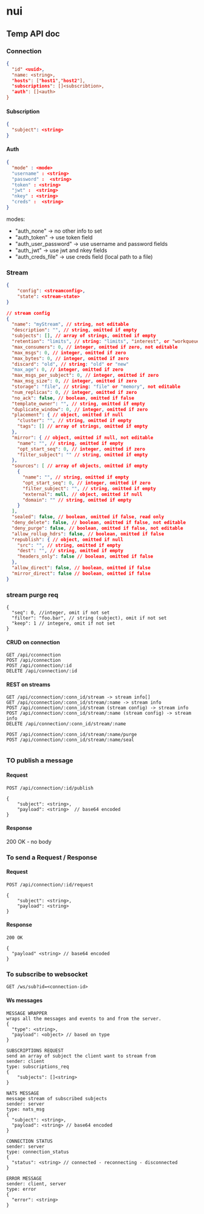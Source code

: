 # nui


## Temp API doc


### Connection

```json
{
  "id" <uuid>,
  "name: <string>,
  "hosts": ["host1","host2"],
  "subscriptions": []<subscribtion>,
  "auth": []<auth>
}
```

#### Subscription

```json
{
  "subject": <string>
}
```

#### Auth

```json
{
  "mode" : <mode>
  "username" : <string>
  "password" :  <string>
  "token" : <string>
  "jwt" :  <string>
  "nkey" : <string>
  "creds" :  <string>
}

```
modes:
- "auth_none" -> no other info to set
- "auth_token" -> use token field
- "auth_user_password" -> use username and password fields
- "auth_jwt" -> use jwt and nkey fields
- "auth_creds_file" -> use creds field (local path to a file)

### Stream
```json
{
    "config": <streamconfig>,
    "state": <stream-state>
}

// stream config
{
  "name": "myStream", // string, not editable
  "description": "", // string, omitted if empty
  "subjects": [], // array of strings, omitted if empty
  "retention": "limits", // string: "limits", "interest", or "workqueue", not editable
  "max_consumers": 0, // integer, omitted if zero, not editable
  "max_msgs": 0, // integer, omitted if zero
  "max_bytes": 0, // integer, omitted if zero
  "discard": "old", // string: "old" or "new"
  "max_age": 0, // integer, omitted if zero
  "max_msgs_per_subject": 0, // integer, omitted if zero
  "max_msg_size": 0, // integer, omitted if zero
  "storage": "file", // string: "file" or "memory", not editable
  "num_replicas": 0, // integer, omitted if zero
  "no_ack": false, // boolean, omitted if false
  "template_owner": "", // string, omitted if empty
  "duplicate_window": 0, // integer, omitted if zero
  "placement": { // object, omitted if null
    "cluster": "", // string, omitted if empty
    "tags": [] // array of strings, omitted if empty
  },
  "mirror": { // object, omitted if null, not editable
    "name": "", // string, omitted if empty
    "opt_start_seq": 0, // integer, omitted if zero
    "filter_subject": "" // string, omitted if empty
  },
  "sources": [ // array of objects, omitted if empty
    {
      "name": "", // string, omitted if empty
      "opt_start_seq": 0, // integer, omitted if zero
      "filter_subject": "", // string, omitted if empty
      "external": null, // object, omitted if null
      "domain": "" // string, omitted if empty
    }
  ],
  "sealed": false, // boolean, omitted if false, read only
  "deny_delete": false, // boolean, omitted if false, not editable
  "deny_purge": false, // boolean, omitted if false, not editable
  "allow_rollup_hdrs": false, // boolean, omitted if false
  "republish": { // object, omitted if null
    "src": "", // string, omitted if empty
    "dest": "", // string, omitted if empty
    "headers_only": false // boolean, omitted if false
  },
  "allow_direct": false, // boolean, omitted if false
  "mirror_direct": false // boolean, omitted if false
}
```

### stream purge req
```
{
  "seq": 0, //integer, omit if not set
  "filter": "foo.bar", // string (subject), omit if not set
  "keep": 1 // integere, omit if not set
}
```

#### CRUD on connection
```
GET /api/cconnection
POST /api/connection
POST /api/connection/:id
DELETE /api/connection/:id
```


#### REST on streams
```
GET /api/cconnection/:conn_id/stream -> stream info[]
GET /api/cconnection/:conn_id/stream/:name -> stream info
POST /api/connection/:conn_id/stream (stream config) -> stream info
POST /api/connection/:conn_id/stream/:name (stream config) -> stream info
DELETE /api/connection/:conn_id/stream/:name

POST /api/connection/:conn_id/stream/:name/purge
POST /api/connection/:conn_id/stream/:name/seal


```

### TO publish a message

#### Request

```
POST /api/connection/:id/publish

{
    "subject": <string>,
    "payload": <string>  // base64 encoded
}
```

#### Response

200 OK - no body


### To send a Request / Response

#### Request

```
POST /api/connection/:id/request

{
    "subject": <string>,
    "payload": <string>
}
```


#### Response

```
200 OK

{
  "payload" <string> // base64 encoded
}
```

### To subscribe to websocket 

```
GET /ws/sub?id=<connection-id>
```


#### Ws messages

```
MESSAGE WRAPPER
wraps all the messages and events to and from the server.
{
  "type": <string>,
  "payload": <object> // based on type
}
```

```
SUBSCRIPTIONS REQUEST
send an array of subject the client want to stream from
sender: client
type: subscriptions_req
{
    "subjects": []<string>
}
```


```
NATS MESSAGE
message stream of subscribed subjects
sender: server
type: nats_msg
{
  "subject": <string>,
  "payload": <string> // base64 encoded
}
```

```
CONNECTION STATUS
sender: server
type: connection_status
{
  "status": <string> // connected - reconnecting - disconnected
}
```
    
```
ERROR MESSAGE
sender: client, server
type: error
{
  "error": <string>
}
```
